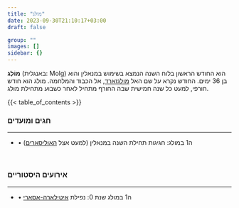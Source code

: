 ```yaml
---
title: "מולג"
date: 2023-09-30T21:10:17+03:00
draft: false

group: ""
images: []
sidebar: {}
---
```


**מוֹלְג** (באנגלית: Molg) הוא החודש הראשון בלוח השנה הנמצא בשימוש במנאלין והוא בן 36 ימים. החודש נקרא על שם האל [מולגזארד](../../../deities/molgazard), אל הכבוד והמלחמה. מולג הוא חודש חורפי, למעט כל שנה חמישית שבה החורף מתחיל לאחר כשבוע מתחילת מולג.

{{< table_of_contents >}}

### חגים ומועדים

---

- &bull; ה1 במולג: חגיגות תחילת השנה במנאלין (למעט אצל [האוליסארים](../../../races/ulisary))

&nbsp;

### אירועים היסטוריים

---

- &bull; ה1 במולג שנת 0: נפילת [איטילארה-אסארי](../../../settlements/itilara-asari)
